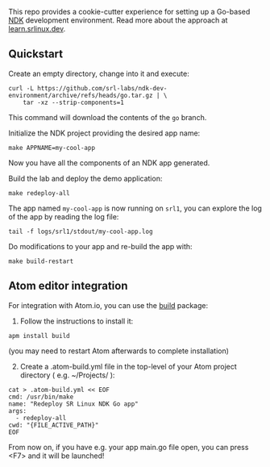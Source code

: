 This repo provides a cookie-cutter experience for setting up a Go-based [NDK](https://learn.srlinux.dev/ndk/intro/) development environment. Read more about the approach at [learn.srlinux.dev](https://learn.srlinux.dev/ndk/guide/env/go/).

## Quickstart
Create an empty directory, change into it and execute:

```
curl -L https://github.com/srl-labs/ndk-dev-environment/archive/refs/heads/go.tar.gz | \
    tar -xz --strip-components=1
```

This command will download the contents of the `go` branch.

Initialize the NDK project providing the desired app name:

```
make APPNAME=my-cool-app
```

Now you have all the components of an NDK app generated.

Build the lab and deploy the demo application:

```
make redeploy-all
```

The app named `my-cool-app` is now running on `srl1`, you can explore the log of the app by reading the log file:

```
tail -f logs/srl1/stdout/my-cool-app.log
```

Do modifications to your app and re-build the app with:

```
make build-restart
```

## Atom editor integration
For integration with Atom.io, you can use the [build](https://atom.io/packages/build) package:
1. Follow the instructions to install it:
```
apm install build
```
(you may need to restart Atom afterwards to complete installation)

2. Create a .atom-build.yml file in the top-level of your Atom project directory ( e.g. ~/Projects/ ):
```
cat > .atom-build.yml << EOF
cmd: /usr/bin/make
name: "Redeploy SR Linux NDK Go app"
args:
  - redeploy-all
cwd: "{FILE_ACTIVE_PATH}"
EOF
```

From now on, if you have e.g. your app main.go file open, you can press \<F7\> and it will be launched!
